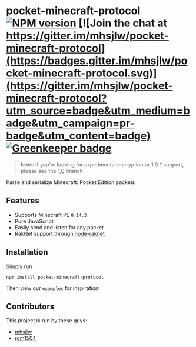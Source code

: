 pocket-minecraft-protocol [![NPM version](https://img.shields.io/npm/v/pocket-minecraft-protocol.svg)](http://npmjs.com/package/pocket-minecraft-protocol) [![Join the chat at https://gitter.im/mhsjlw/pocket-minecraft-protocol](https://badges.gitter.im/mhsjlw/pocket-minecraft-protocol.svg)](https://gitter.im/mhsjlw/pocket-minecraft-protocol?utm_source=badge&utm_medium=badge&utm_campaign=pr-badge&utm_content=badge) [![Greenkeeper badge](https://badges.greenkeeper.io/PrismarineJS/pocket-minecraft-protocol.svg)](https://greenkeeper.io/)
=========================

> Note: If you're looking for experimental encryption or 1.0.\* support, please see the [1.0](https://github.com/mhsjlw/pocket-minecraft-protocol/tree/1.0) branch

Parse and serialize Minecraft: Pocket Edition packets

## Features

  * Supports Minecraft PE `0.14.3`
  * Pure JavaScript
  * Easily send and listen for any packet
  * RakNet support through [node-raknet](https://github.com/mhsjlw/node-raknet)

## Installation
Simply run

    npm install pocket-minecraft-protocol

Then view our `examples` for inspiration!

## Contributors
This project is run by these guys:

  - [mhsjlw](https://github.com/mhsjlw)
  - [rom1504](https://github.com/rom1504)
